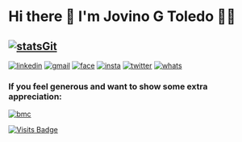 <!--# Jovino G Toledo [![followersGit](https://img.shields.io/github/followers/jovinoguerrero?style=social)](https://github.com/jovinoguerrero)-->

# Hi there 👋 I'm Jovino G Toledo 👨‍💻

## [![statsGit](https://github-readme-stats.vercel.app/api?username=jovinoguerrero&show_icons=true&theme=dracula)](https://github.com/jovinoguerrero)

<!--[![git](https://img.shields.io/badge/-Github-000?style=for-the-badge&logo=Github)](https://github.com/jovinoguerrero)-->
[![linkedin](https://img.shields.io/badge/-LinkedIn-blue?style=for-the-badge&logo=Linkedin)](https://www.linkedin.com/in/jovinoguerrero/)
[![gmail](https://img.shields.io/badge/-Gmail-c14438?style=for-the-badge&logo=Gmail&logoColor=white)](mailto:jovino.guerrero@gmail.com)
[![face](https://img.shields.io/badge/-Facebook-blue?style=for-the-badge&logo=Facebook&logoColor=white)](https://www.facebook.com/profile.php?id=100005742496967)
[![insta](https://img.shields.io/badge/-Instagram-E4405F?style=for-the-badge&logo=instagram&logoColor=white)](https://www.instagram.com/dingodoar/)
[![twitter](https://img.shields.io/badge/-Twitter-1DA1F2?style=for-the-badge&logo=twitter&logoColor=white)](https://twitter.com/JovinoToledo)
[![whats](https://img.shields.io/badge/-Whatsapp-4CA143?style=for-the-badge&logo=whatsapp&logoColor=white)](https://api.whatsapp.com/send?phone=55+21+984724843)

### If you feel generous and want to show some extra appreciation: 
[![bmc][buymeacoffee-shield]][buymeacoffee]

[buymeacoffee]: https://www.buymeacoffee.com/jovinocoffee
[buymeacoffee-shield]: https://www.buymeacoffee.com/assets/img/custom_images/purple_img.png

[![Visits Badge](https://badges.pufler.dev/visits/jovinoguerrero/jovinoguerrero)](https://github.com/jovinoguerrero)

<!--[![GitHub watchers](https://img.shields.io/github/watchers/jovinoguerrero/jovinoguerrero?color=gree&label=Visits)](https://github.com/jovinoguerrero)-->
